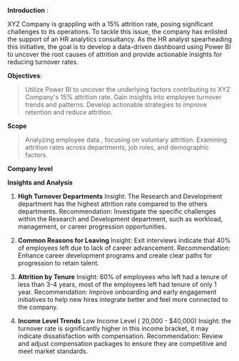 **Introduction** :

XYZ Company is grappling with a 15% attrition rate, posing significant challenges to its operations. To tackle this issue, the company has enlisted the support of an HR analytics consultancy. As the HR analyst spearheading this initiative, the goal is to develop a data-driven dashboard using Power BI to uncover the root causes of attrition and provide actionable insights for reducing turnover rates.

**Objectives**:

> Utilize Power BI to uncover the underlying factors contributing to XYZ Company's 15% attrition rate.
> Gain insights into employee turnover trends and patterns.
> Develop actionable strategies to improve retention and reduce attrition.

 **Scope**
 
>  Analyzing employee data , focusing on voluntary attrition.
> Examining attrition rates across departments, job roles, and demographic factors.

**Company level**

**Insights and Analysis**
1. **High Turnover Departments**
Insight: The Research and Development department has the highest attrition rate  compared to the others departments. 
Recommendation: Investigate the specific challenges within the Research and Development department, such as workload, management, or career progression opportunities.

2. **Common Reasons for Leaving**
Insight: Exit interviews indicate that 40% of employees left due to lack of career advancement.
Recommendation: Enhance career development programs and create clear paths for progression to retain talent.

3. **Attrition by Tenure**
Insight: 60% of employees who left had a tenure of less than 3-4 years, most of the employees left had tenure of only 1 year.
Recommendation: Improve onboarding and early engagement initiatives to help new hires integrate better and feel more connected to the company.

4. **Income Level Trends**
Low Income Level ( 20,000 - $40,000)
Insight:  the turnover rate is significantly higher in this income bracket, it may indicate dissatisfaction with compensation.
Recommendation: Review and adjust compensation packages to ensure they are competitive and meet market standards.







